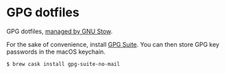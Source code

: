 # GPG dotfiles
GPG dotfiles, [managed by GNU Stow](https://brandon.invergo.net/news/2012-05-26-using-gnu-stow-to-manage-your-dotfiles.html).

For the sake of convenience, install [GPG Suite](https://gpgtools.org/). You can then store GPG key passwords in the macOS keychain.

```
$ brew cask install gpg-suite-no-mail
```
